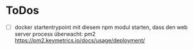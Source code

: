 # ToDos

- [ ] docker startentrypoint mit diesem npm modul starten, dass den web server process überwacht: pm2
https://pm2.keymetrics.io/docs/usage/deployment/
